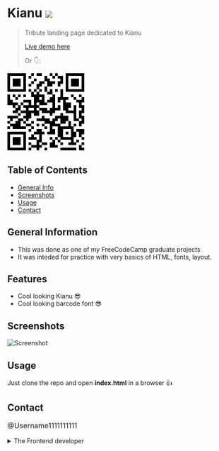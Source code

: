 # Kianu <img src="https://img.shields.io/badge/Status-Complete-green" style="vertical-align: middle;">
> Tribute landing page dedicated to Kianu
> <p><a href="https://username1111111111.github.io/Kianu/">Live demo here</a></p>
> <p>Or 👇:</p>
<a href="https://username1111111111.github.io/Kianu/">![QR](./_resourses/kianu.png)
</a>


## Table of Contents
* [General Info](#general-information)
* [Screenshots](#screenshots)
* [Usage](#usage)
* [Contact](#contact)


## General Information
- This was done as one of my FreeCodeCamp graduate projects
- It was inteded for practice with very basics of HTML, fonts, layout.

## Features
- Cool looking Kianu 😎
- Cool looking barcode font 😎

## Screenshots
![Screenshot](./_resourses/kianu.gif)

## Usage
Just clone the repo and open **index.html** in a browser 👍

## Contact
<p style="font-size: 16px;"><a style="text-decoration: none;"href="https://github.com/Username1111111111/Username1111111111">@Username1111111111</a><details> 
  <summary>The Frontend developer </summary>
   💪 😎
</details></p>
